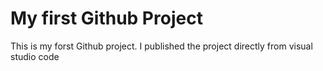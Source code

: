 # My first Github Project
This is my forst Github project. I published the project directly from visual studio code